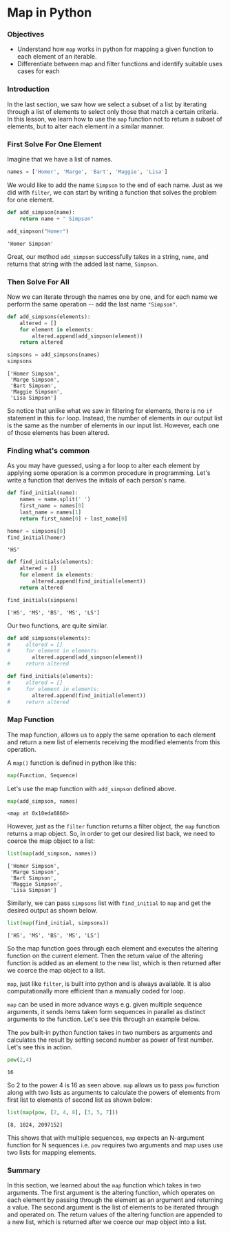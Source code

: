 
# Map in Python

### Objectives

* Understand how `map` works in python for mapping a given function to each element of an iterable.
* Differentiate between map and filter functions and identify suitable uses cases for each

### Introduction

In the last section, we saw how we select a subset of a list by iterating through a list of elements to select only those that match a certain criteria.  In this lesson, we learn how to use the `map` function not to return a subset of elements, but to alter each element in a similar manner.

### First Solve For One Element

Imagine that we have a list of names. 


```python
names = ['Homer', 'Marge', 'Bart', 'Maggie', 'Lisa']
```

We would like to add the name `Simpson` to the end of each name.  Just as we did with `filter`, we can start by writing a function that solves the problem for one element.


```python
def add_simpson(name):
    return name + " Simpson"
```


```python
add_simpson("Homer")
```




    'Homer Simpson'



Great, our method `add_simpson` successfully takes in a string, `name`, and returns that string with the added last name, `Simpson`.

### Then Solve For All

Now we can iterate through the names one by one, and for each name we perform the same operation -- add the last name `"Simpson"`.


```python
def add_simpsons(elements):
    altered = []
    for element in elements:
        altered.append(add_simpson(element))
    return altered
```


```python
simpsons = add_simpsons(names)
simpsons
```




    ['Homer Simpson',
     'Marge Simpson',
     'Bart Simpson',
     'Maggie Simpson',
     'Lisa Simpson']



So notice that unlike what we saw in filtering for elements, there is no `if` statement in this `for` loop.  Instead, the number of elements in our output list is the same as the number of elements in our input list.  However, each one of those elements has been altered.

### Finding what's common

As you may have guessed, using a for loop to alter each element by applying some operation is a common procedure in programming.  Let's write a function that derives the initials of each person's name.


```python
def find_initial(name):
    names = name.split(' ')
    first_name = names[0]
    last_name = names[1]
    return first_name[0] + last_name[0]
```


```python
homer = simpsons[0]
find_initial(homer)
```




    'HS'




```python
def find_initials(elements):    
    altered = []
    for element in elements:
        altered.append(find_initial(element))
    return altered

find_initials(simpsons)
```




    ['HS', 'MS', 'BS', 'MS', 'LS']



Our two functions, are quite similar.

```python
def add_simpsons(elements):
#     altered = []
#     for element in elements:
        altered.append(add_simpson(element))
#     return altered

def find_initials(elements):    
#     altered = []
#     for element in elements:
        altered.append(find_initial(element))
#     return altered
```

### Map Function

The map function, allows us to apply the same operation to each element and return a new list of elements receiving the modified elements from this operation. 

A `map()` function is defined in python like this:

```python
map(Function, Sequence)

```

Let's use the map function with `add_simpson` defined above.


```python
map(add_simpson, names)
```




    <map at 0x10eda6860>



However, just as the `filter` function returns a filter object, the `map` function returns a map object. So, in order to get our desired list back, we need to coerce the map object to a list:


```python
list(map(add_simpson, names))
```




    ['Homer Simpson',
     'Marge Simpson',
     'Bart Simpson',
     'Maggie Simpson',
     'Lisa Simpson']



Similarly, we can pass `simpsons` list with `find_initial` to `map` and get the desired output as shown below.


```python
list(map(find_initial, simpsons))
```




    ['HS', 'MS', 'BS', 'MS', 'LS']



So the map function goes through each element and executes the altering function on the current element. Then the return value of the altering function is added as an element to the new list, which is then returned after we coerce the map object to a list.

`map`, just like `filter`, is built into python and is always available. It is also computationally more efficient than a manually coded for loop. 

`map` can be used in more advance ways e.g. given multiple sequence arguments, it sends items taken form sequences in parallel as distinct arguments to the function. Let's see this through an example below.

The `pow` built-in python function takes in two numbers as arguments and calculates the result by setting second number as power of first number. Let's see this in action.


```python
pow(2,4)
```




    16



So 2 to the power 4 is 16 as seen above. `map` allows us to pass `pow` function along with two lists as arguments to calculate the powers of elements from first list to elements of second list as shown below:


```python
list(map(pow, [2, 4, 8], [3, 5, 7]))
```




    [8, 1024, 2097152]



This shows that with multiple sequences, `map` expects an N-argument function for N sequences i.e. `pow` requires two arguments and map uses use two lists for mapping elements. 

### Summary

In this section, we learned about the `map` function which takes in two arguments. The first argument is the altering function, which operates on each element by passing through the element as an argument and returning a value. The second argument is the list of elements to be iterated through and operated on. The return values of the altering function are appended to a new list, which is returned after we coerce our map object into a list.

